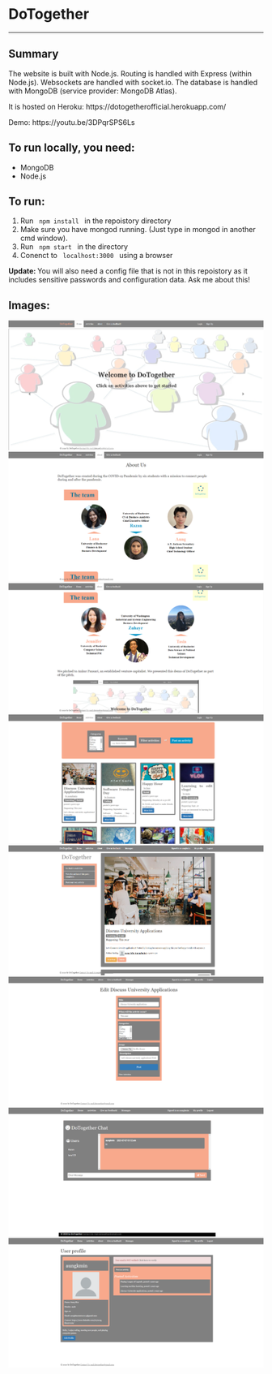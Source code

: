 <h1>DoTogether</h1>
<hr> 

<h2> Summary </h2>
<p>The website is built with Node.js. Routing is handled with Express (within Node.js). Websockets are handled with socket.io. The database is handled with MongoDB (service provider: MongoDB Atlas).</p>
<p>It is hosted on Heroku: https://dotogetherofficial.herokuapp.com/</p> 
<p>Demo: https://youtu.be/3DPqrSPS6Ls </p>

<h2> To run locally, you need: </h2>
<ul>
	<li> MongoDB </li>
	<li> Node.js </li>
</ul>

<h2> To run: </h2>
<ol>
	<li> Run <code> npm install </code> in the repoistory directory </li> 	
	<li> Make sure you have mongod running. (Just type in mongod in another cmd window). </li>
	<li> Run <code> npm start </code> in the directory </li> 
	<li> Conenct to <code> localhost:3000 </code> using a browser </li>
</ol>

<p> <b> Update: </b> You will also need a config file that is not in this repoistory as it includes sensitive passwords and configuration data. Ask me about this! </p>

<h2> Images: </h2>
<div style="float:left">
<img src="screenshots/home.PNG">
<img src="screenshots/about_us.PNG">
<img src="screenshots/about_us2.PNG">
<img src="screenshots/activities.PNG">
<img src="screenshots/activity.PNG">
<img src="screenshots/edit_activity.PNG">
<img src="screenshots/chat.PNG">
<img src="screenshots/profile.PNG">
</div>
